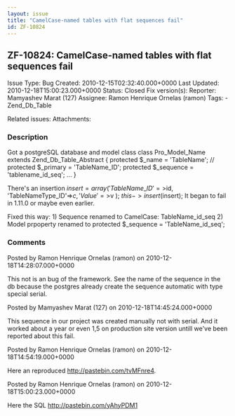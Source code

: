 ```yaml
---
layout: issue
title: "CamelCase-named tables with flat sequences fail"
id: ZF-10824
---
```


ZF-10824: CamelCase-named tables with flat sequences fail
---------------------------------------------------------

 Issue Type: Bug Created: 2010-12-15T02:32:40.000+0000 Last Updated: 2010-12-18T15:00:23.000+0000 Status: Closed Fix version(s): 
 Reporter:  Mamyashev Marat (127)  Assignee:  Ramon Henrique Ornelas (ramon)  Tags: - Zend\_Db\_Table
 
 Related issues: 
 Attachments: 
### Description

Got a postgreSQL database and model class class Pro\_Model\_Name extends Zend\_Db\_Table\_Abstract { protected $\_name = 'TableName'; // protected $\_primary = 'TableName\_ID'; protected $\_sequence = 'tablename\_id\_seq'; ... }

There's an insertion $insert = array( 'TableName\_ID'=>$id, 'TableNameType\_ID'=>$c, 'Value'=>$v ); $this->insert($insert); It began to fail in 1.11.0 or maybe even earlier.

Fixed this way: 1) Sequence renamed to CamelCase: TableName\_id\_seq 2) Model prpoperty renamed to protected $\_sequence = 'TableName\_id\_seq';

 

 

### Comments

Posted by Ramon Henrique Ornelas (ramon) on 2010-12-18T14:28:07.000+0000

This not is an bug of the framework. See the name of the sequence in the db because the postgres already create the sequence automatic with type special serial.

 

 

Posted by Mamyashev Marat (127) on 2010-12-18T14:45:24.000+0000

This sequеnce in our project was created manually not with serial. And it worked about a year or even 1,5 on production site version untill we've been reported about this fail.

 

 

Posted by Ramon Henrique Ornelas (ramon) on 2010-12-18T14:54:19.000+0000

Here an reproduced <http://pastebin.com/tvMFnre4>.

 

 

Posted by Ramon Henrique Ornelas (ramon) on 2010-12-18T15:00:23.000+0000

Here the SQL <http://pastebin.com/yAhyPDM1>

 

 